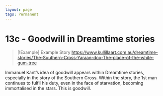 ```yaml
---
layout: page
tags: Permanent
---
```


# 13c - Goodwill in Dreamtime stories

> [!Example] Example Story
> https://www.kullillaart.com.au/dreamtime-stories/The-Southern-Cross-Yaraan-doo-The-place-of-the-white-gum-tree

Immanuel Kant’s idea of goodwill appears within Dreamtime stories, especially in the story of the Southern Cross. Within the story, the 1st man continues to fulfil his duty, even in the face of starvation, becoming immortalised in the stars. This is goodwill.